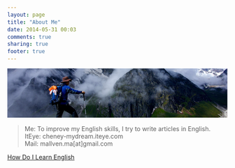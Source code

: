 ```yaml
---
layout: page
title: "About Me"
date: 2014-05-31 00:03
comments: true
sharing: true
footer: true
---
```

![](/images/blog/2014-06/20140602-about.png)
>Me: To improve my English skills, I try to write articles in English.  
>ItEye: cheney-mydream.iteye.com  
>Mail: mallven.ma[at]gmail.com  
>
[How Do I Learn English](/blog/2014/04/15/how-do-i-learn-english/)
